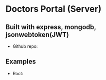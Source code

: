 # Doctors Portal (Server)
## Built with express, mongodb, jsonwebtoken(JWT) 

- Github repo:  

## Examples
- Root: 
